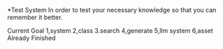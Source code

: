 *Test System
In order to test your necessary knowledge so that you can remember it better.

Current Goal
1,system
2,class
3.search
4,generate
5,llm system
6,asset
Already Finished
